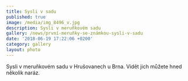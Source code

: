 ```yaml
---
title: Sysli v sadu
published: true
image: /media/img_8496_v.jpg
description: Sysli v meruňkovém sadu
gallery: /news/první-meruňky-se-známkou-sysli-v-sadu
date: '2018-06-19 17:22:06 +0200'
category: gallery
layout: photo
---
```

Sysli v meruňkovém sadu v Hrušovanech u Brna. Vidět jich můžete hned několik naráz.
